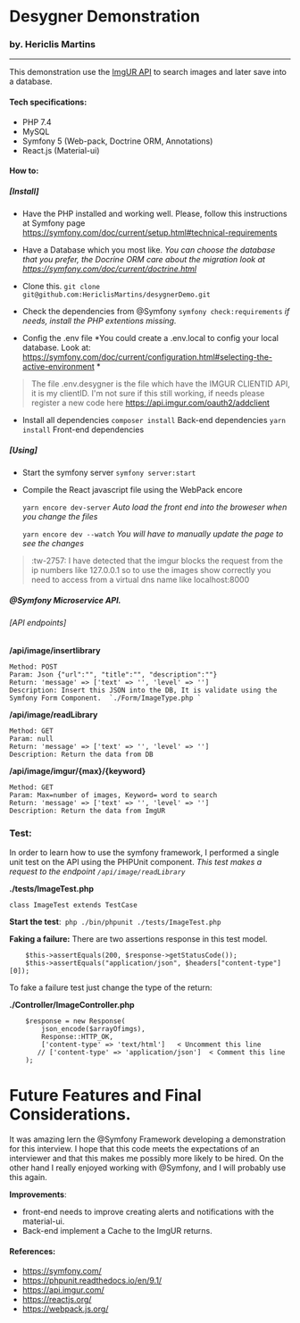 # Desygner Demonstration 
### by. Hericlis Martins

------------
This demonstration use the <a href="https://api.imgur.com/">ImgUR API</a> to search images and later save into a database.


#### Tech specifications:

- PHP 7.4
- MySQL
- Symfony 5 (Web-pack, Doctrine ORM, Annotations)
- React.js (Material-ui)

#### How to:

##### [Install]

- Have the PHP installed and working well. Please, follow this instructions at Symfony page https://symfony.com/doc/current/setup.html#technical-requirements

- Have a Database which you most like. 
*You can choose the database that you prefer, the Docrine ORM care about the migration look at https://symfony.com/doc/current/doctrine.html*

- Clone this.  `git clone git@github.com:HericlisMartins/desygnerDemo.git`

- Check the dependencies from @Symfony `symfony check:requirements` 
*if needs, install the PHP extentions missing.*

- Config the .env file
*You could create a .env.local to config your local database. Look at: https://symfony.com/doc/current/configuration.html#selecting-the-active-environment *
> The file .env.desygner is the file which have the IMGUR CLIENTID API, it is my clientID. I'm not sure if this still working, if needs please register a new code here https://api.imgur.com/oauth2/addclient

- Install all dependencies
`composer install` Back-end dependencies
`yarn install` Front-end dependencies

##### [Using]

- Start the symfony server `symfony server:start`

- Compile the React javascript file using the WebPack encore

	`yarn encore dev-server` *Auto load the front end into the broweser when you change the files*

	`yarn encore dev --watch`  *You will have to manually update the page to see the changes*

> :tw-2757: I have detected that the imgur  blocks the request from the ip numbers like 127.0.0.1 so to use the images show correctly you need to access from a virtual dns name like localhost:8000


##### @Symfony Microservice API.

###### [API endpoints]
**/api/image/insertlibrary**

	Method: POST
	Param: Json {"url":"", "title":"", "description":""}
	Return: 'message' => ['text' => '', 'level' => '']
	Description: Insert this JSON into the DB, It is validate using the Symfony Form Component.  `./Form/ImageType.php `

**/api/image/readLibrary**

	Method: GET 
	Param: null
	Return: 'message' => ['text' => '', 'level' => '']
	Description: Return the data from DB

**/api/image/imgur/{max}/{keyword}**

	Method: GET 
	Param: Max=number of images, Keyword= word to search
	Return: 'message' => ['text' => '', 'level' => '']
	Description: Return the data from ImgUR


### Test:
In order to learn how to use the symfony framework, I performed a single unit test on the API using the PHPUnit component. 
*This test makes a request to the endpoint  `/api/image/readLibrary`*

**./tests/ImageTest.php**

	class ImageTest extends TestCase

**Start the test**:` php ./bin/phpunit ./tests/ImageTest.php`

**Faking a failure:** 
There are two assertions response in this test model.

        $this->assertEquals(200, $response->getStatusCode());
        $this->assertEquals("application/json", $headers["content-type"][0]);

To fake a failure test just change the type of the return:

**./Controller/ImageController.php**

        $response = new Response(
            json_encode($arrayOfimgs),
            Response::HTTP_OK,
            ['content-type' => 'text/html']   < Uncomment this line
           // ['content-type' => 'application/json']  < Comment this line
        );


# Future Features and Final  Considerations.

It was amazing lern the @Symfony Framework developing a demonstration for this interview.
I hope that this code meets the expectations of an interviewer and that this makes me possibly more likely to be hired.
On the other hand I really enjoyed working with @Symfony, and I will probably use this again.

**Improvements**:

- front-end needs to improve creating alerts and notifications with the material-ui.
- Back-end implement a Cache to the ImgUR returns.

#### References:

- https://symfony.com/
- https://phpunit.readthedocs.io/en/9.1/
- https://api.imgur.com/
- https://reactjs.org/
- https://webpack.js.org/

